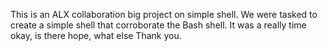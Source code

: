 This is an ALX collaboration big project on simple shell. We were tasked to create a simple shell that corroborate the Bash shell.
It was a really time okay, is there hope, what else
Thank you.
